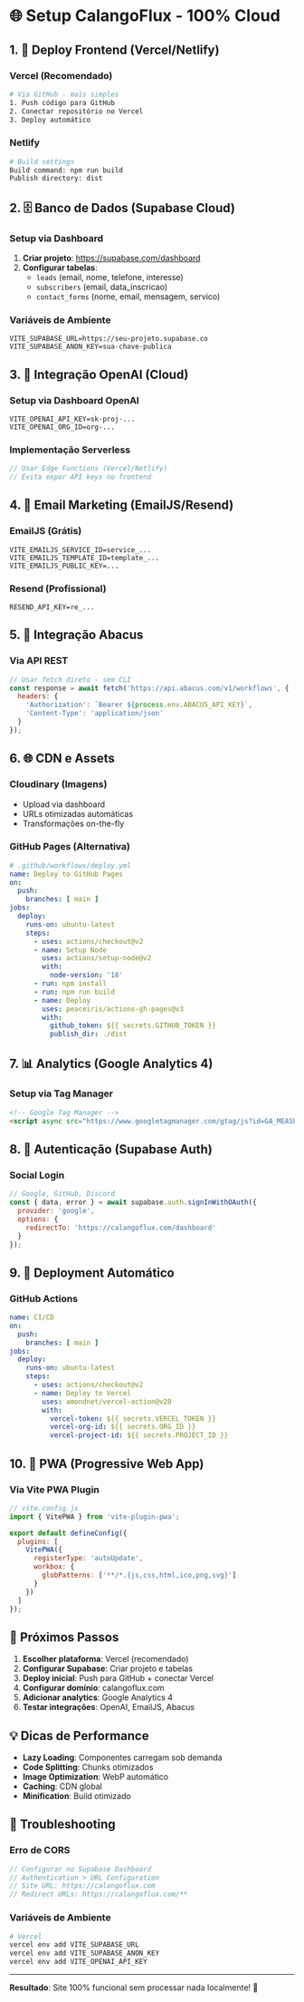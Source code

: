 # 🌐 Setup CalangoFlux - 100% Cloud

## 1. 🚀 Deploy Frontend (Vercel/Netlify)

### Vercel (Recomendado)
```bash
# Via GitHub - mais simples
1. Push código para GitHub
2. Conectar repositório no Vercel
3. Deploy automático
```

### Netlify
```bash
# Build settings
Build command: npm run build
Publish directory: dist
```

## 2. 🗄️ Banco de Dados (Supabase Cloud)

### Setup via Dashboard
1. **Criar projeto**: https://supabase.com/dashboard
2. **Configurar tabelas**:
   - `leads` (email, nome, telefone, interesse)
   - `subscribers` (email, data_inscricao)
   - `contact_forms` (nome, email, mensagem, servico)

### Variáveis de Ambiente
```env
VITE_SUPABASE_URL=https://seu-projeto.supabase.co
VITE_SUPABASE_ANON_KEY=sua-chave-publica
```

## 3. 🤖 Integração OpenAI (Cloud)

### Setup via Dashboard OpenAI
```env
VITE_OPENAI_API_KEY=sk-proj-...
VITE_OPENAI_ORG_ID=org-...
```

### Implementação Serverless
```javascript
// Usar Edge Functions (Vercel/Netlify)
// Evita expor API keys no frontend
```

## 4. 📧 Email Marketing (EmailJS/Resend)

### EmailJS (Grátis)
```env
VITE_EMAILJS_SERVICE_ID=service_...
VITE_EMAILJS_TEMPLATE_ID=template_...
VITE_EMAILJS_PUBLIC_KEY=...
```

### Resend (Profissional)
```env
RESEND_API_KEY=re_...
```

## 5. 🔗 Integração Abacus

### Via API REST
```javascript
// Usar fetch direto - sem CLI
const response = await fetch('https://api.abacus.com/v1/workflows', {
  headers: {
    'Authorization': `Bearer ${process.env.ABACUS_API_KEY}`,
    'Content-Type': 'application/json'
  }
});
```

## 6. 🌐 CDN e Assets

### Cloudinary (Imagens)
- Upload via dashboard
- URLs otimizadas automáticas
- Transformações on-the-fly

### GitHub Pages (Alternativa)
```yaml
# .github/workflows/deploy.yml
name: Deploy to GitHub Pages
on:
  push:
    branches: [ main ]
jobs:
  deploy:
    runs-on: ubuntu-latest
    steps:
      - uses: actions/checkout@v2
      - name: Setup Node
        uses: actions/setup-node@v2
        with:
          node-version: '18'
      - run: npm install
      - run: npm run build
      - name: Deploy
        uses: peaceiris/actions-gh-pages@v3
        with:
          github_token: ${{ secrets.GITHUB_TOKEN }}
          publish_dir: ./dist
```

## 7. 📊 Analytics (Google Analytics 4)

### Setup via Tag Manager
```html
<!-- Google Tag Manager -->
<script async src="https://www.googletagmanager.com/gtag/js?id=GA_MEASUREMENT_ID"></script>
```

## 8. 🔐 Autenticação (Supabase Auth)

### Social Login
```javascript
// Google, GitHub, Discord
const { data, error } = await supabase.auth.signInWithOAuth({
  provider: 'google',
  options: {
    redirectTo: 'https://calangoflux.com/dashboard'
  }
});
```

## 9. 🚀 Deployment Automático

### GitHub Actions
```yaml
name: CI/CD
on:
  push:
    branches: [ main ]
jobs:
  deploy:
    runs-on: ubuntu-latest
    steps:
      - uses: actions/checkout@v2
      - name: Deploy to Vercel
        uses: amondnet/vercel-action@v20
        with:
          vercel-token: ${{ secrets.VERCEL_TOKEN }}
          vercel-org-id: ${{ secrets.ORG_ID }}
          vercel-project-id: ${{ secrets.PROJECT_ID }}
```

## 10. 📱 PWA (Progressive Web App)

### Via Vite PWA Plugin
```javascript
// vite.config.js
import { VitePWA } from 'vite-plugin-pwa';

export default defineConfig({
  plugins: [
    VitePWA({
      registerType: 'autoUpdate',
      workbox: {
        globPatterns: ['**/*.{js,css,html,ico,png,svg}']
      }
    })
  ]
});
```

## 🎯 Próximos Passos

1. **Escolher plataforma**: Vercel (recomendado)
2. **Configurar Supabase**: Criar projeto e tabelas
3. **Deploy inicial**: Push para GitHub + conectar Vercel
4. **Configurar domínio**: calangoflux.com
5. **Adicionar analytics**: Google Analytics 4
6. **Testar integrações**: OpenAI, EmailJS, Abacus

## 💡 Dicas de Performance

- **Lazy Loading**: Componentes carregam sob demanda
- **Code Splitting**: Chunks otimizados
- **Image Optimization**: WebP automático
- **Caching**: CDN global
- **Minification**: Build otimizado

## 🔧 Troubleshooting

### Erro de CORS
```javascript
// Configurar no Supabase Dashboard
// Authentication > URL Configuration
// Site URL: https://calangoflux.com
// Redirect URLs: https://calangoflux.com/**
```

### Variáveis de Ambiente
```bash
# Vercel
vercel env add VITE_SUPABASE_URL
vercel env add VITE_SUPABASE_ANON_KEY
vercel env add VITE_OPENAI_API_KEY
```

---

**Resultado**: Site 100% funcional sem processar nada localmente! 🚀